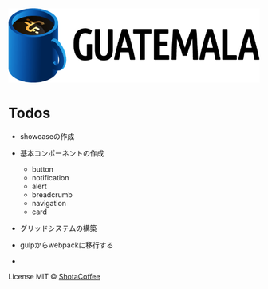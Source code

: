 ![Guatemala](./logo.png)
---

# Todos
- showcaseの作成
- 基本コンポーネントの作成
  - button
  - notification
  - alert
  - breadcrumb
  - navigation
  - card
  
- グリッドシステムの構築
- gulpからwebpackに移行する
- 

License
MIT © [ShotaCoffee](https://shota.design/)
